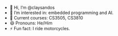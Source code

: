 - 👋 Hi, I’m @claysandos
- 👀 I’m interested in: embedded programming and AI.
- 🌱 Current courses: CS3505, CS3810
- 😄 Pronouns: He/Him
- ⚡ Fun fact: I ride motorcycles.

<!---
claysandos/claysandos is a ✨ special ✨ repository because its `README.md` (this file) appears on your GitHub profile.
You can click the Preview link to take a look at your changes.
--->
